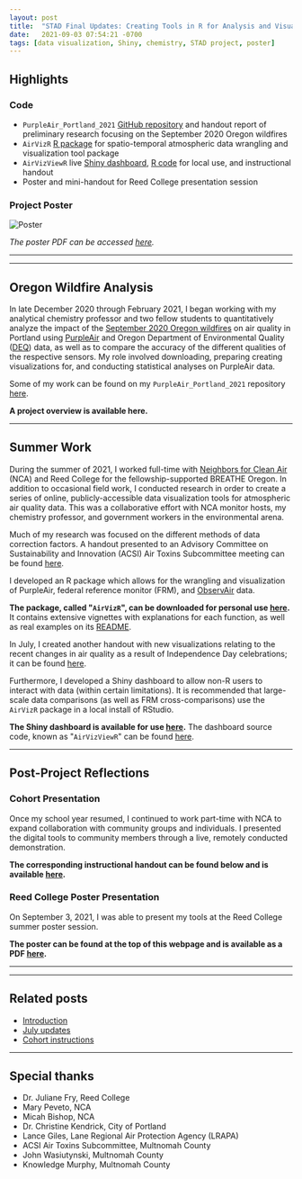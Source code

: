 ```yaml
---
layout: post
title:  "STAD Final Updates: Creating Tools in R for Analysis and Visualization of Spatio-Temporal Air Quality Data"
date:   2021-09-03 07:54:21 -0700
tags: [data visualization, Shiny, chemistry, STAD project, poster]
---
```


## Highlights

### Code
* <code>PurpleAir_Portland_2021</code> <a href = "https://github.com/gmcginnis/PurpleAir_Portland_2021" target="_blank" rel="noopener noreferrer">GitHub repository</a> and handout report of preliminary research focusing on the September 2020 Oregon wildfires
* <code>AirVizR</code> <a href = "https://github.com/gmcginnis/AirVizR" target="_blank" rel="noopener noreferrer">R package</a> for spatio-temporal atmospheric data wrangling and visualization tool package
* <code>AirVizViewR</code> live <a href = "https://gmcginnis.shinyapps.io/AirVizViewR/" target="_blank" rel="noopener noreferrer">Shiny dashboard</a>, <a href = "https://github.com/gmcginnis/AirVizViewR" target="_blank" rel="noopener noreferrer">R code</a> for local use, and instructional handout
* Poster and mini-handout for Reed College presentation session

### Project Poster

![Poster](/assets/handouts/2021-09-session-poster.png)

_The poster PDF can be accessed <a href = "https://drive.google.com/file/d/1mbFkM7Cz5nenoNzb-1y1pSNx7hLEKmbX/view?usp=sharing" target="_blank" rel="noopener noreferrer">here</a>._

<hr>
<hr>

## Oregon Wildfire Analysis

In late December 2020 through February 2021, I began working with my analytical chemistry professor and two fellow students to quantitatively analyze the impact of the <a href = "https://en.wikipedia.org/wiki/2020_Oregon_wildfires" target="_blank" rel="noopener noreferrer">September 2020 Oregon wildfires</a> on air quality in Portland using <a href = "https://www2.purpleair.com/" target="_blank" rel="noopener noreferrer">PurpleAir</a> and Oregon Department of Environmental Quality (<a href = "https://www.oregon.gov/deq/pages/index.aspx" target="_blank" rel="noopener noreferrer">DEQ</a>) data, as well as to compare the accuracy of the different qualities of the respective sensors. My role involved downloading, preparing creating visualizations for, and conducting statistical analyses on PurpleAir data.

Some of my work can be found on my <code>PurpleAir_Portland_2021</code> repository <a href = "https://github.com/gmcginnis/PurpleAir_Portland_2021" target="_blank" rel="noopener noreferrer">here</a>.

<b>A project overview is available here.</b>

<hr>

## Summer Work

During the summer of 2021, I worked full-time with <a href = "https://neighborsforcleanair.org/" target="_blank" rel="noopener noreferrer">Neighbors for Clean Air</a> (NCA) and Reed College for the fellowship-supported BREATHE Oregon. In addition to occasional field work, I conducted research in order to create a series of online, publicly-accessible data visualization tools for atmospheric air quality data. This was a collaborative effort with NCA monitor hosts, my chemistry professor, and government workers in the environmental arena.

Much of my research was focused on the different methods of data correction factors. A handout presented to an Advisory Committee on Sustainability and Innovation (ACSI) Air Toxins Subcommittee meeting can be found <a href="/2021/06/14/stad-intro.html">here</a>.

I developed an R package which allows for the wrangling and visualization of PurpleAir, federal reference monitor (FRM), and <a href = "https://www.dstech.io/" target="_blank" rel="noopener noreferrer">ObservAir</a> data.

<b>The package, called "<code>AirVizR</code>", can be downloaded for personal use <a href = "https://github.com/gmcginnis/AirVizR" target="_blank" rel="noopener noreferrer">here</a>.</b> It contains extensive vignettes with explanations for each function, as well as real examples on its <a href = "https://github.com/gmcginnis/AirVizR#readme" target="_blank" rel="noopener noreferrer">README</a>.

In July, I created another handout with new visualizations relating to the recent changes in air quality as a result of Independence Day celebrations; it can be found <a href="/2021/07/07/stad-july.html">here</a>.

Furthermore, I developed a Shiny dashboard to allow non-R users to interact with data (within certain limitations). It is recommended that large-scale data comparisons (as well as FRM cross-comparisons) use the <code>AirVizR</code> package in a local install of RStudio.

<b>The Shiny dashboard is available for use <a href = "https://gmcginnis.shinyapps.io/AirVizViewR/" target="_blank" rel="noopener noreferrer">here</a>.</b> The dashboard source code, known as "<code>AirVizViewR</code>" can be found <a href = "https://github.com/gmcginnis/AirVizViewR" target="_blank" rel="noopener noreferrer">here</a>.

<hr>

## Post-Project Reflections

### Cohort Presentation

Once my school year resumed, I continued to work part-time with NCA to expand collaboration with community groups and individuals. I presented the digital tools to community members through a live, remotely conducted demonstration.

<b>The corresponding instructional handout can be found below and is available <a href="/2021/08/02/stad-cohort.html">here</a>.</b>

### Reed College Poster Presentation

On September 3, 2021, I was able to present my tools at the Reed College summer poster session.

<b>The poster can be found at the top of this webpage and is available as a PDF <a href = "https://drive.google.com/file/d/1mbFkM7Cz5nenoNzb-1y1pSNx7hLEKmbX/view?usp=sharing" target="_blank" rel="noopener noreferrer">here</a>.</b>

<hr>
<hr>

## Related posts

* <a href="/2021/06/14/stad-intro.html">Introduction</a>
* <a href="/2021/07/07/stad-july.html">July updates</a>
* <a href="/2021/08/02/stad-cohort.html">Cohort instructions</a>

<hr>

## Special thanks
* Dr. Juliane Fry, Reed College
* Mary Peveto, NCA
* Micah Bishop, NCA
* Dr. Christine Kendrick, City of Portland
* Lance Giles, Lane Regional Air Protection Agency (LRAPA)
* ACSI Air Toxins Subcommittee, Multnomah County
* John Wasiutynski, Multnomah County
* Knowledge Murphy, Multnomah County